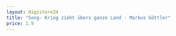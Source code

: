 ```yaml
---
layout: digistore24
title: "Song- Krieg zieht übers ganze Land - Markus Göttler"
price: 1.9
---
```

